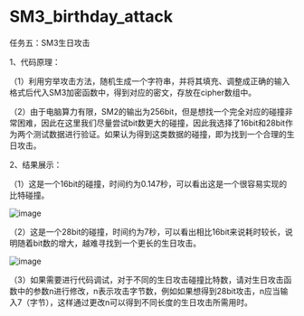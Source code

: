 # SM3_birthday_attack
任务五：SM3生日攻击

1、代码原理：

（1）利用穷举攻击方法，随机生成一个字符串，并将其填充、调整成正确的输入格式后代入SM3加密函数中，得到对应的密文，存放在cipher数组中。

（2）由于电脑算力有限，SM2的输出为256bit，但是想找一个完全对应的碰撞非常困难，因此在这里我们尽量尝试bit数更大的碰撞，因此我选择了16bit和28bit作为两个测试数据进行验证。如果认为得到这类数据的碰撞，即为找到一个合理的生日攻击。

2、结果展示：

（1）这是一个16bit的碰撞，时间约为0.147秒，可以看出这是一个很容易实现的比特碰撞。

![image](https://user-images.githubusercontent.com/108848022/181437386-7a3d00af-4c33-4e22-917b-1d448607d2ef.png)

（2）这是一个28bit的碰撞，时间约为7秒，可以看出相比16bit来说耗时较长，说明随着bit数的增大，越难寻找到一个更长的生日攻击。

![image](https://user-images.githubusercontent.com/108848022/181437484-9bae0e5b-e04b-4812-bec0-d2f4c8af75d3.png)

（3）如果需要进行代码调试，对于不同的生日攻击碰撞比特数，请对生日攻击函数中的参数n进行修改，n表示攻击字节数，例如如果想得到28bit攻击，n应当输入7（字节），这样通过更改n可以得到不同长度的生日攻击所需用时。

